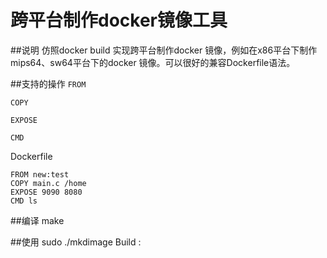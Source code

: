 # 跨平台制作docker镜像工具

##说明
仿照docker build 实现跨平台制作docker 镜像，例如在x86平台下制作mips64、sw64平台下的docker 镜像。可以很好的兼容Dockerfile语法。

##支持的操作
```FROM```
 
```COPY```

```EXPOSE```

```CMD```

Dockerfile
```
FROM new:test
COPY main.c /home
EXPOSE 9090 8080
CMD ls
```
##编译
make

##使用
sudo ./mkdimage Build <imagename>:<tag>
